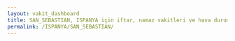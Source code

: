 ```yaml
---
layout: vakit_dashboard
title: SAN_SEBASTIAN, ISPANYA için iftar, namaz vakitleri ve hava durumu - ilçe/eyalet seç
permalink: /ISPANYA/SAN_SEBASTIAN/
---
```


<script type="text/javascript">
  var GLOBAL_COUNTRY = 'ISPANYA';
  var GLOBAL_CITY = 'SAN_SEBASTIAN';
  var GLOBAL_STATE = '';
  var lat = 72;
  var lon = 21;
</script>
